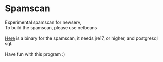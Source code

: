 # Spamscan
 Experimental spamscan for newserv,<br>
 To build the spamscan, please use netbeans<br>
<br>
[Here](https://github.com/user-attachments/files/16820143/Spamscan.zip) is a binary for the spamscan, it needs jre17, or higher, and postgresql sql.<br>
<br>
 Have fun with this program :)
